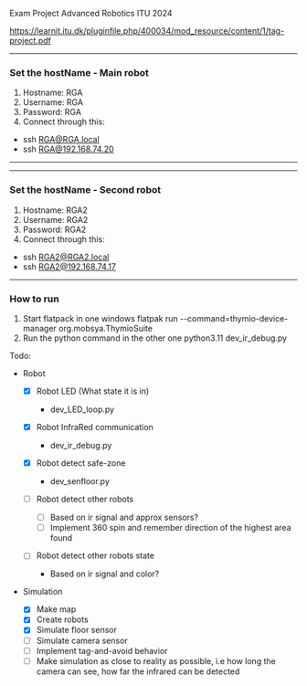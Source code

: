 Exam Project Advanced Robotics ITU 2024

https://learnit.itu.dk/pluginfile.php/400034/mod_resource/content/1/tag-project.pdf

---

### Set the hostName - Main robot

1. Hostname: RGA
2. Username: RGA
3. Password: RGA
4. Connect through this:

- ssh RGA@RGA.local
- ssh RGA@192.168.74.20

---

---

### Set the hostName - Second robot

1. Hostname: RGA2
2. Username: RGA2
3. Password: RGA2
4. Connect through this:

- ssh RGA2@RGA2.local
- ssh RGA2@192.168.74.17

---

### How to run

1. Start flatpack in one windows
   flatpak run --command=thymio-device-manager org.mobsya.ThymioSuite
2. Run the python command in the other one
   python3.11 dev_ir_debug.py

Todo:

- Robot

  - [x] Robot LED (What state it is in)

    - dev_LED_loop.py

  - [x] Robot InfraRed communication

    - dev_ir_debug.py

  - [x] Robot detect safe-zone

    - dev_senfloor.py

  - [ ] Robot detect other robots

    - [ ] Based on ir signal and approx sensors?
    - [ ] Implement 360 spin and remember direction of the highest area found

  - [ ] Robot detect other robots state
    - Based on ir signal and color?

- Simulation
  - [x] Make map
  - [x] Create robots
  - [x] Simulate floor sensor
  - [ ] Simulate camera sensor
  - [ ] Implement tag-and-avoid behavior
  - [ ] Make simulation as close to reality as possible, i.e how long the camera can see, how far the infrared can be detected
